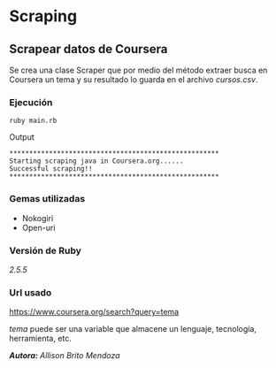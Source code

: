 # Scraping
## Scrapear datos de Coursera

Se crea una clase Scraper que por medio del método extraer busca en Coursera un tema y su resultado lo guarda en el archivo *cursos.csv*.

### Ejecución


```
ruby main.rb
```


Output
```
*****************************************************
Starting scraping java in Coursera.org......
Successful scraping!!
*****************************************************
```


### Gemas utilizadas
- Nokogiri
- Open-uri

### Versión de Ruby
*2.5.5*

### Url usado

https://www.coursera.org/search?query=tema

*tema* puede ser una variable que almacene un lenguaje, tecnología, herramienta, etc.


***Autora:*** *Allison Brito Mendoza*